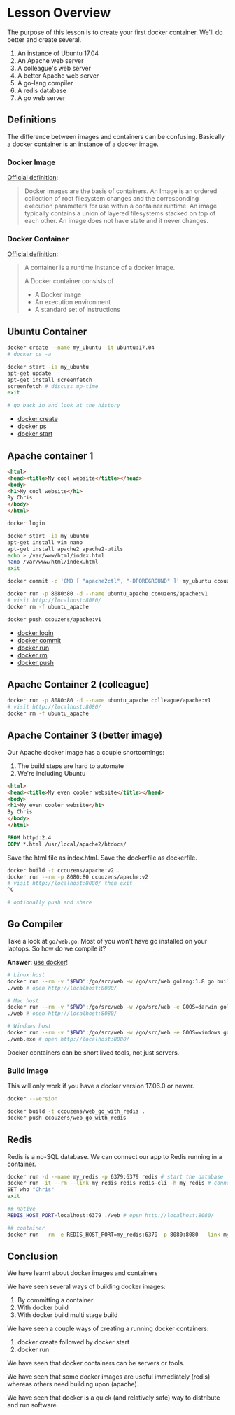 # Lesson Overview

The purpose of this lesson is to create your first docker container.
We'll do better and create several.

1. An instance of Ubuntu 17.04
1. An Apache web server
1. A colleague's web server
1. A better Apache web server
1. A go-lang compiler
1. A redis database
1. A go web server

## Definitions

The difference between images and containers can be confusing.
Basically a docker container is an instance of a docker image.

### Docker Image

[Official definition](https://docs.docker.com/glossary/?term=image):

> Docker images are the basis of containers.
> An Image is an ordered collection of root filesystem changes and the corresponding execution parameters for use within a container runtime.
> An image typically contains a union of layered filesystems stacked on top of each other.
> An image does not have state and it never changes.

### Docker Container

[Official definition](https://docs.docker.com/glossary/?term=container):

> A container is a runtime instance of a docker image.
> 
> A Docker container consists of
>
> * A Docker image
> * An execution environment
> * A standard set of instructions

## Ubuntu Container

```bash
docker create --name my_ubuntu -it ubuntu:17.04
# docker ps -a

docker start -ia my_ubuntu
apt-get update
apt-get install screenfetch
screenfetch # discuss up-time
exit

# go back in and look at the history
```

* [docker create](https://docs.docker.com/engine/reference/commandline/create/)
* [docker ps](https://docs.docker.com/engine/reference/commandline/ps/)
* [docker start](https://docs.docker.com/engine/reference/commandline/start/)

## Apache container 1

```html
<html>
<head><title>My cool website</title></head>
<body>
<h1>My cool website</h1>
By Chris
</body>
</html>
```

```bash
docker login

docker start -ia my_ubuntu
apt-get install vim nano
apt-get install apache2 apache2-utils
echo > /var/www/html/index.html
nano /var/www/html/index.html
exit

docker commit -c 'CMD [ "apache2ctl", "-DFOREGROUND" ]' my_ubuntu ccouzens/apache:v1

docker run -p 8080:80 -d --name ubuntu_apache ccouzens/apache:v1
# visit http://localhost:8080/
docker rm -f ubuntu_apache

docker push ccouzens/apache:v1
```

* [docker login](https://docs.docker.com/engine/reference/commandline/login/)
* [docker commit](https://docs.docker.com/engine/reference/commandline/commit/)
* [docker run](https://docs.docker.com/engine/reference/commandline/run/)
* [docker rm](https://docs.docker.com/engine/reference/commandline/rm/)
* [docker push](https://docs.docker.com/engine/reference/commandline/push/)

## Apache Container 2 (colleague)

```bash
docker run -p 8080:80 -d --name ubuntu_apache colleague/apache:v1
# visit http://localhost:8080/
docker rm -f ubuntu_apache
```

## Apache Container 3 (better image)

Our Apache docker image has a couple shortcomings:

1. The build steps are hard to automate
1. We're including Ubuntu

```html
<html>
<head><title>My even cooler website</title></head>
<body>
<h1>My even cooler website</h1>
By Chris
</body>
</html>
```

```dockerfile
FROM httpd:2.4
COPY *.html /usr/local/apache2/htdocs/
```

Save the html file as index.html.
Save the dockerfile as dockerfile.

```bash
docker build -t ccouzens/apache:v2 .
docker run --rm -p 8080:80 ccouzens/apache:v2
# visit http://localhost:8080/ then exit
^C

# optionally push and share
```

## Go Compiler

Take a look at `go/web.go`.
Most of you won't have go installed on your laptops.
So how do we compile it?

**Answer**: [use docker](https://hub.docker.com/_/golang/)!

```bash
# Linux host
docker run --rm -v "$PWD":/go/src/web -w /go/src/web golang:1.8 go build -v
./web # open http://localhost:8080/

# Mac host
docker run --rm -v "$PWD":/go/src/web -w /go/src/web -e GOOS=darwin golang:1.8 go build -v
./web # open http://localhost:8080/

# Windows host
docker run --rm -v "$PWD":/go/src/web -w /go/src/web -e GOOS=windows golang:1.8 go build -v
./web.exe # open http://localhost:8080/
```

Docker containers can be short lived tools, not just servers.

### Build image

This will only work if you have a docker version 17.06.0 or newer.

```bash
docker --version

docker build -t ccouzens/web_go_with_redis .
docker push ccouzens/web_go_with_redis
```

## Redis

Redis is a no-SQL database.
We can connect our app to Redis running in a container.

```bash
docker run -d --name my_redis -p 6379:6379 redis # start the database
docker run -it --rm --link my_redis redis redis-cli -h my_redis # connect to the database
SET who "Chris"
exit

## native
REDIS_HOST_PORT=localhost:6379 ./web # open http://localhost:8080/

## container
docker run --rm -e REDIS_HOST_PORT=my_redis:6379 -p 8080:8080 --link my_redis ccouzens/web_go_with_redis
```

## Conclusion

We have learnt about docker images and containers

We have seen several ways of building docker images:

1. By committing a container
1. With docker build
1. With docker build multi stage build

We have seen a couple ways of creating a running docker containers:

1. docker create followed by docker start
1. docker run

We have seen that docker containers can be servers or tools.

We have seen that some docker images are useful immediately (redis) whereas others need building upon (apache).

We have seen that docker is a quick (and relatively safe) way to distribute and run software.
